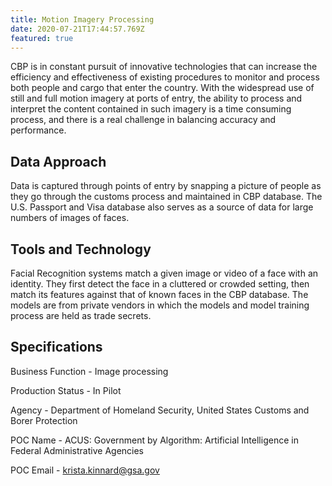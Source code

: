 ```yaml
---
title: Motion Imagery Processing
date: 2020-07-21T17:44:57.769Z
featured: true
---
```

CBP is in constant pursuit of innovative technologies that can increase the efficiency and effectiveness of existing procedures to monitor and process both people and cargo that enter the country. With the widespread use of still and full motion imagery at ports of entry, the ability to process and interpret the content contained in such imagery is a time consuming process, and there is a real challenge in balancing accuracy and performance.

## Data Approach

Data is captured through points of entry by snapping a picture of people as they go through the customs process and maintained in CBP database. The U.S. Passport and Visa database also serves as a source of data for large numbers of images of faces.

## Tools and Technology

Facial Recognition systems match a given image or video of a face with an identity. They first detect the face in a cluttered or crowded setting, then match its features against that of known faces in the CBP database. The models are from private vendors in which the models and model training process are held as trade secrets.

## Specifications

Business Function - Image processing

Production Status - In Pilot

Agency - Department of Homeland Security, United States Customs and Borer Protection

POC Name - ACUS: Government by Algorithm: Artificial Intelligence in Federal Administrative Agencies

POC Email - krista.kinnard@gsa.gov